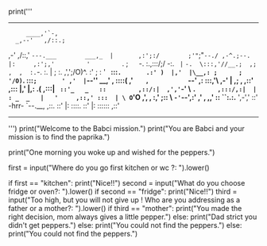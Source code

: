 print('''
*******************************************************************************
         ____,'`-, 
      _,--'   ,/::.; 
   ,-'       ,/::,' `---.___        ___,_ 
   |       ,:';:/        ;'"`;"`--./ ,-^.;--. 
   |:     ,:';,'         '         `.   ;`   `-. 
    \:.,:::/;/ -:.                   `  | `     `-. 
     \:::,'//__.;  ,;  ,  ,  :.`-.   :. |  ;       :. 
      \,',';/O)^. :'  ;  :   '__` `  :::`.       .:' ) 
      |,'  |\__,: ;      ;  '/O)`.   :::`;       ' ,' 
           |`--''            \__,' , ::::(       ,' 
           `    ,            `--' ,: :::,'\   ,-' 
            | ,;         ,    ,::'  ,:::   |,' 
            |,:        .(          ,:::|   ` 
            ::'_   _   ::         ,::/:| 
           ,',' `-' \   `.      ,:::/,:| 
          | : _  _   |   '     ,::,' ::: 
          | \ O`'O  ,',   ,    :,'   ;:: 
           \ `-'`--',:' ,' , ,,'      :: 
            ``:.:.__   ',-','        ::' 
    -hrr-      `--.__, ,::.         ::' 
                   |:  ::::.       ::' 
                   |:  ::::::    ,::' 

*******************************************************************************
''')
print("Welcome to the Babci mission.")
print("You are Babci and your mission is to find the paprika.") 


print("One morning you woke up and wished for the peppers.")

first = input("Where do you go first kitchen or wc ?: ").lower()

if first == "kitchen":
  print("Nice!!")
  second = input("What do you choose fridge or oven?: ").lower()
  if second == "fridge":
    print("Nice!!")
    third = input("Too high, but you will not give up ! Who are you addressing as a father or a mother?: ").lower()
    if third == "mother":
      print("You made the right decision, mom always gives a little pepper.")
    else:
      print("Dad strict you didn't get peppers.")
  else:
    print("You could not find the peppers.")
else:
  print("You could not find the peppers.")
